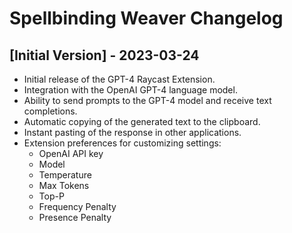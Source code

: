 # Spellbinding Weaver Changelog

## [Initial Version] - 2023-03-24
- Initial release of the GPT-4 Raycast Extension.
- Integration with the OpenAI GPT-4 language model.
- Ability to send prompts to the GPT-4 model and receive text completions.
- Automatic copying of the generated text to the clipboard.
- Instant pasting of the response in other applications.
- Extension preferences for customizing settings:
    - OpenAI API key
    - Model
    - Temperature
    - Max Tokens
    - Top-P
    - Frequency Penalty
    - Presence Penalty